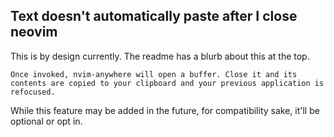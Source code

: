 ## Text doesn't automatically paste after I close neovim

This is by design currently. The readme has a blurb about this at the top.

```
Once invoked, nvim-anywhere will open a buffer. Close it and its
contents are copied to your clipboard and your previous application is
refocused.
```

While this feature may be added in the future, for compatibility sake,
it'll be optional or opt in.

